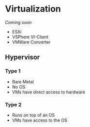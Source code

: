 # Virtualization

*Coming soon*

- ESXi
- VSPhere VI-Client
- VMWare Converter

## Hypervisor

### Type 1

- Bare Metal
- No OS
- VMs have direct access to hardware

### Type 2

- Runs on top of an OS
- VMs have access to the OS
